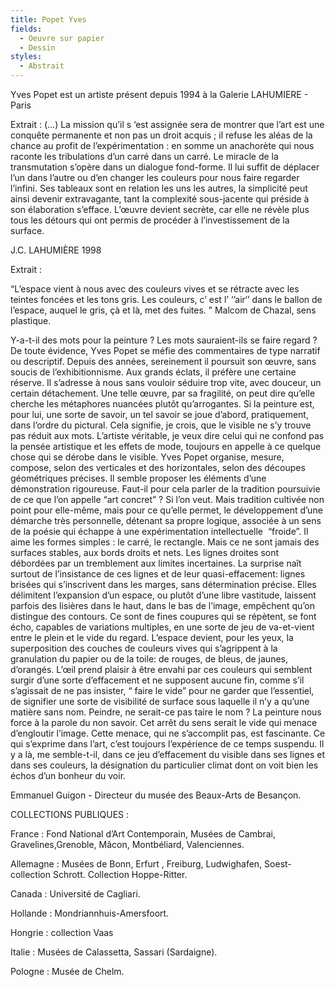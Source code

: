 ```yaml
---
title: Popet Yves
fields:
  - Oeuvre sur papier
  - Dessin
styles:
  - Abstrait
---
```


Yves Popet est un artiste présent depuis 1994 à la Galerie LAHUMIERE - Paris

Extrait :
(…) La mission qu’il s ‘est assignée sera de montrer que l’art est une conquête permanente et non pas un droit acquis ; il refuse les aléas de la chance au profit de l’expérimentation : en somme un anachorète qui nous raconte
les tribulations d’un carré dans un carré. Le miracle de la transmutation s’opère dans un dialogue fond-forme. Il
lui suffit de déplacer l’un dans l’autre ou d’en changer les couleurs pour nous faire regarder l’infini. Ses tableaux sont en relation les uns les autres, la simplicité peut ainsi devenir extravagante, tant la complexité sous-jacente qui
préside à son élaboration s’efface. L’œuvre devient secrète, car elle ne révèle plus tous les détours qui ont permis de procéder à l’investissement de la surface.

J.C. LAHUMIÈRE 1998

Extrait :

“L’espace vient à nous avec des couleurs vives et se rétracte avec les teintes foncées et les tons gris. Les couleurs, c’ est l’ ‘’air‘’ dans le ballon de l’espace, auquel le gris, çà et là, met des fuites. ” Malcom de Chazal, sens plastique.

Y-a-t-il des mots pour la peinture ? Les mots sauraient-ils se faire regard ? De toute évidence, Yves Popet se méfie des commentaires de type narratif ou descriptif. Depuis des années, sereinement il poursuit son œuvre, sans soucis de l’exhibitionnisme. Aux grands éclats, il préfère une certaine réserve. Il s’adresse à nous sans vouloir séduire trop vite, avec douceur, un certain détachement. Une telle œuvre, par sa fragilité, on peut dire qu’elle cherche les métaphores nuancées plutôt qu’arrogantes. Si la peinture est, pour lui, une sorte de savoir, un tel savoir se joue d’abord, pratiquement, dans l’ordre du pictural. Cela signifie, je crois, que le visible ne s’y trouve pas réduit aux mots. L’artiste véritable, je veux dire celui qui ne confond pas la pensée artistique et les effets de mode, toujours en appelle à ce quelque chose qui se dérobe dans le visible. Yves Popet organise, mesure, compose, selon des verticales et des horizontales, selon des découpes géométriques précises. Il semble proposer les éléments d’une démonstration rigoureuse. Faut-il pour cela parler de la tradition poursuivie de ce que l’on appelle “art concret” ?
Si l’on veut. Mais tradition cultivée non point pour elle-même, mais pour ce qu’elle permet, le développement d’une démarche très personnelle, détenant sa propre logique, associée à un sens de la poésie qui échappe à une
expérimentation intellectuelle  “froide”. Il aime les formes simples : le carré, le rectangle. Mais ce ne sont
jamais des surfaces stables, aux bords droits et nets. Les lignes droites sont débordées par un tremblement aux limites incertaines. La surprise naît surtout de l’insistance de ces lignes et de leur quasi-effacement: lignes brisées qui s’inscrivent dans les marges, sans détermination précise. Elles délimitent l’expansion d’un espace, ou plutôt d’une libre vastitude, laissent parfois des lisières dans le haut, dans le bas de l’image, empêchent qu’on distingue des contours. Ce sont de fines coupures qui se répètent, se font écho, capables de variations multiples, en une sorte de jeu de va-et-vient entre le plein et le vide du regard. L’espace devient, pour les yeux, la superposition des couches de couleurs vives qui s’agrippent à la granulation du papier ou de la toile: de rouges, de bleus, de jaunes, d’orangés. L’œil prend plaisir à être envahi par ces couleurs qui semblent surgir d’une sorte d’effacement et ne supposent aucune fin, comme s’il s’agissait de ne pas insister, “ faire le vide” pour ne garder que l’essentiel, de signifier une sorte de visibilité de surface sous laquelle il n’y a qu’une matière sans nom. Peindre, ne serait-ce pas taire le nom ? La peinture nous force à la parole du non savoir. Cet arrêt du sens serait le vide qui menace d’engloutir l’image. Cette menace, qui ne s’accomplit pas, est fascinante. Ce qui s’exprime dans l’art, c’est toujours
l’expérience de ce temps suspendu. Il y a là, me semble-t-il, dans ce jeu d’effacement du visible dans ses lignes et dans ses couleurs, la désignation du particulier climat dont on voit bien les échos d’un bonheur du voir.

Emmanuel Guigon - Directeur du musée des Beaux-Arts de Besançon.

COLLECTIONS PUBLIQUES :

France : Fond National d’Art Contemporain, Musées de Cambrai, Gravelines,Grenoble, Mâcon, Montbéliard, Valenciennes.

Allemagne : Musées de Bonn, Erfurt , Freiburg, Ludwighafen, Soest-collection Schrott. Collection Hoppe-Ritter.

Canada : Université de Cagliari.

Hollande : Mondriannhuis-Amersfoort.

Hongrie : collection Vaas

Italie : Musées de Calassetta, Sassari (Sardaigne).

Pologne : Musée de Chelm.
